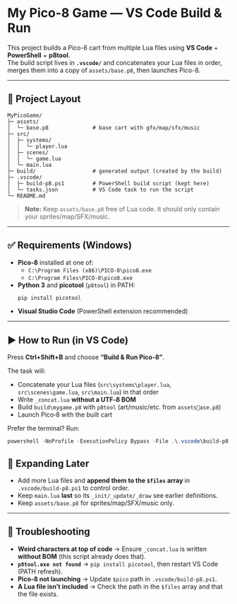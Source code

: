 # My Pico-8 Game — VS Code Build & Run

This project builds a Pico-8 cart from multiple Lua files using **VS Code** + **PowerShell** + **p8tool**.  
The build script lives in **`.vscode/`** and concatenates your Lua files in order, merges them into a copy of `assets/base.p8`, then launches Pico-8.

---

## 📁 Project Layout

```
MyPicoGame/
├─ assets/
│  └─ base.p8              # base cart with gfx/map/sfx/music
├─ src/
│  ├─ systems/
│  │  └─ player.lua
│  ├─ scenes/
│  │  └─ game.lua
│  └─ main.lua
├─ build/                  # generated output (created by the build)
├─ .vscode/
│  ├─ build-p8.ps1         # PowerShell build script (kept here)
│  └─ tasks.json           # VS Code task to run the script
└─ README.md
```

> **Note:** Keep `assets/base.p8` free of Lua code. It should only contain your sprites/map/SFX/music.

---

## ✅ Requirements (Windows)

- **Pico-8** installed at one of:
  - `C:\Program Files (x86)\PICO-8\pico8.exe`
  - `C:\Program Files\PICO-8\pico8.exe`
- **Python 3** and **picotool** (`p8tool`) in PATH:
  ```powershell
  pip install picotool
  ```
- **Visual Studio Code** (PowerShell extension recommended)

---

## ▶️ How to Run (in VS Code)

Press **Ctrl+Shift+B** and choose **“Build & Run Pico-8”**.

The task will:
- Concatenate your Lua files (`src\systems\player.lua`, `src\scenes\game.lua`, `src\main.lua`) in that order
- Write `_concat.lua` **without a UTF‑8 BOM**
- Build `build\mygame.p8` with `p8tool` (art/music/etc. from `assetsase.p8`)
- Launch Pico‑8 with the built cart

Prefer the terminal? Run:
```powershell
powershell -NoProfile -ExecutionPolicy Bypass -File .\.vscode\build-p8.ps1
```

## 🔁 Expanding Later

- Add more Lua files and **append them to the `$files` array** in `.vscode/build-p8.ps1` to control order.
- Keep `main.lua` **last** so its `_init/_update/_draw` see earlier definitions.
- Keep `assets/base.p8` for sprites/map/SFX/music only.

---

## 🧯 Troubleshooting

- **Weird characters at top of code** → Ensure `_concat.lua` is written **without BOM** (this script already does that).
- **`p8tool.exe not found`** → `pip install picotool`, then restart VS Code (PATH refresh).
- **Pico-8 not launching** → Update `$pico` path in `.vscode/build-p8.ps1`.
- **A Lua file isn’t included** → Check the path in the `$files` array and that the file exists.
